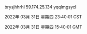 brysjhhrhl 59.174.25.134 yqqlmgsycl

2022年 03月 31日 星期四 23:40:01 CST

2022年 03月 31日 星期四 15:40:01 GMT
